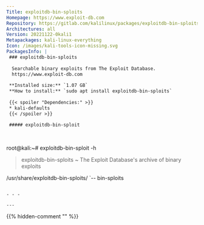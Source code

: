 ```yaml
---
Title: exploitdb-bin-sploits
Homepage: https://www.exploit-db.com
Repository: https://gitlab.com/kalilinux/packages/exploitdb-bin-sploits
Architectures: all
Version: 20221122-0kali1
Metapackages: kali-linux-everything 
Icon: /images/kali-tools-icon-missing.svg
PackagesInfo: |
 ### exploitdb-bin-sploits
 
  Searchable binary exploits from The Exploit Database.
  https://www.exploit-db.com
 
 **Installed size:** `1.07 GB`  
 **How to install:** `sudo apt install exploitdb-bin-sploits`  
 
 {{< spoiler "Dependencies:" >}}
 * kali-defaults
 {{< /spoiler >}}
 
 ##### exploitdb-bin-sploit
 
 
 ```
 root@kali:~# exploitdb-bin-sploit -h
 
 > exploitdb-bin-sploits ~ The Exploit Database's archive of binary exploits
 
 /usr/share/exploitdb-bin-sploits/
 `-- bin-sploits
 ```
 
 - - -
 
---
```

{{% hidden-comment "<!--Do not edit anything above this line-->" %}}
